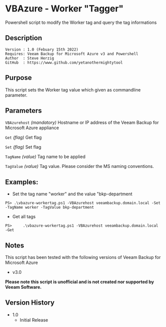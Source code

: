 # VBAzure - Worker "Tagger"
Powershell script to modify the Worker tag and query the tag informations 

## Description
~~~~
Version : 1.0 (Febuary 15th 2022)
Requires: Veeam Backup for Microsoft Azure v3 and Powershell
Author  : Steve Herzig
GitHub  : https://www.github.com/yetanothermightytool
~~~~

## Purpose

This script sets the Worker tag value which given as commandline parameter.

## Parameters
  
  `VBAzurehost`
_(mandatory)_ Hostname or IP address of the Veeam Backup for Microsoft Azure appliance

 `Get`
_(flag)_ Get flag

 `Set`
_(flag)_ Set flag

 `TagName`
_(value)_ Tag name to be applied

 `TagValue`
_(value)_ Tag value. Please consider the MS naming conventions.

## Examples:

* Set the tag name "worker" and the value "bkp-department
 
`PS> .\vbazure-workertag.ps1 -VBAzurehost veeambackup.domain.local -Set -TagName worker -TagValue bkp-department`

* Get all tags

`PS>     .\vbazure-workertag.ps1 -VBAzurehost veeambackup.domain.local -Get`
  
## Notes

This script has been tested with the following versions of Veeam Backup for Microsoft Azure
- v3.0
 
**Please note this script is unofficial and is not created nor supported by Veeam Software.**

## Version History

* 1.0
    * Initial Release
